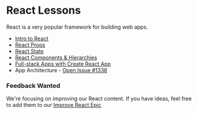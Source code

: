# React Lessons

React is a very popular framework for building web apps.

- [Intro to React](./react-part-1-intro.md)
- [React Props](./react-part-2-props.md)
- [React State](./react-part-3-state.md)
- [React Components & Hierarchies](./react-part-4-component-hierarchies.md)
- [Full-stack Apps with Create React App](./react-part-5-full-apps.md)
- App Architecture - [Open Issue #1338](https://github.com/Techtonica/curriculum/issues/1338)

### Feedback Wanted

We're focusing on improving our React content. If you have ideas, feel free to add them to our [Improve React Epic](https://github.com/Techtonica/curriculum/issues/1301)
